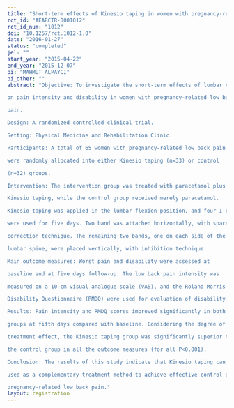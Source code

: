 ```yaml
---
title: "Short-term effects of Kinesio taping in women with pregnancy-related low back pain: a randomized controlled clinical trial"
rct_id: "AEARCTR-0001012"
rct_id_num: "1012"
doi: "10.1257/rct.1012-1.0"
date: "2016-01-27"
status: "completed"
jel: ""
start_year: "2015-04-22"
end_year: "2015-12-07"
pi: "MAHMUT ALPAYCI"
pi_other: ""
abstract: "Objective: To investigate the short-term effects of lumbar Kinesio taping
on pain intensity and disability in women with pregnancy-related low back
pain.
Design: A randomized controlled clinical trial.
Setting: Physical Medicine and Rehabilitation Clinic.
Participants: A total of 65 women with pregnancy-related low back pain
were randomly allocated into either Kinesio taping (n=33) or control
(n=32) groups.
Intervention: The intervention group was treated with paracetamol plus
Kinesio taping, while the control group received merely paracetamol.
Kinesio taping was applied in the lumbar flexion position, and four I bands
were used for five days. Two band was attached horizontally, with space
correction technique. The remaining two bands, one on each side of the
lumbar spine, were placed vertically, with inhibition technique.
Main outcome measures: Worst pain and disability were assessed at
baseline and at five days follow-up. The low back pain intensity was
measured on a 10-cm visual analogue scale (VAS), and the Roland Morris
Disability Questionnaire (RMDQ) were used for evaluation of disability.
Results: Pain intensity and RMDQ scores improved significantly in both
groups at fifth days compared with baseline. Considering the degree of
treatment effect, the Kinesio taping group was significantly superior than
the control group in all the outcome measures (for all P<0.001).
Conclusion: The results of this study indicate that Kinesio taping can be
used as a complementary treatment method to achieve effective control of
pregnancy-related low back pain."
layout: registration
---
```


